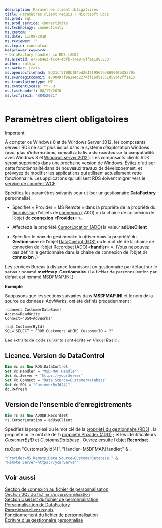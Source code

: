 ```yaml
---
description: Paramètres client obligatoires
title: Paramètres client requis | Microsoft Docs
ms.prod: sql
ms.prod_service: connectivity
ms.technology: connectivity
ms.custom: ''
ms.date: 11/09/2018
ms.reviewer: ''
ms.topic: conceptual
helpviewer_keywords:
- DataFactory handler in RDS [ADO]
ms.assetid: e776b4e3-fcc4-4bfb-a7e8-5ffae1d83833
author: rothja
ms.author: jroth
ms.openlocfilehash: 8d21cf3f08b284ed2642f9567ae86909fb35579b
ms.sourcegitcommit: e700497f962e4c2274df16d9e651059b42ff1a10
ms.translationtype: MT
ms.contentlocale: fr-FR
ms.lasthandoff: 08/17/2020
ms.locfileid: "88452021"
---
```

# <a name="required-client-settings"></a>Paramètres client obligatoires
> [!IMPORTANT]
>  À compter de Windows 8 et de Windows Server 2012, les composants serveur RDS ne sont plus inclus dans le système d’exploitation Windows (pour plus d’informations, consultez le livre de recettes sur la compatibilité avec Windows 8 et [Windows server 2012](https://www.microsoft.com/download/details.aspx?id=27416) ). Les composants clients RDS seront supprimés dans une prochaine version de Windows. Évitez d'utiliser cette fonctionnalité dans de nouveaux travaux de développement, et prévoyez de modifier les applications qui utilisent actuellement cette fonctionnalité. Les applications qui utilisent RDS doivent migrer vers le [service de données WCF](https://go.microsoft.com/fwlink/?LinkId=199565).  
  
 Spécifiez les paramètres suivants pour utiliser un gestionnaire **DataFactory** personnalisé.  
  
-   Spécifiez « Provider = MS Remote » dans la propriété de la propriété du [fournisseur](../../../ado/reference/ado-api/provider-property-ado.md) d’objets de [connexion (](../../../ado/reference/ado-api/connection-object-ado.md) ADO) ou la chaîne de connexion de l’objet de **connexion** «**Provider**= ».  
  
-   Affectez à la propriété [CursorLocation (ADO)](../../../ado/reference/ado-api/cursorlocation-property-ado.md) la valeur **adUseClient**.  
  
-   Spécifiez le nom du gestionnaire à utiliser dans la propriété du **Gestionnaire** de l’objet [DataControl (RDS)](../../../ado/reference/rds-api/datacontrol-object-rds.md) ou le mot clé de la chaîne de connexion de l’objet [Recordset (ADO)](../../../ado/reference/ado-api/recordset-object-ado.md) «**handler**= ». (Vous ne pouvez pas définir le gestionnaire dans la chaîne de connexion de l’objet de **connexion** .)  
  
 Les services Bureau à distance fournissent un gestionnaire par défaut sur le serveur nommé **msdfmap. Gestionnaire**. (Le fichier de personnalisation par défaut est nommé MSDFMAP.INI.)  
  
 **Exemple**  
  
 Supposons que les sections suivantes dans **MSDFMAP.INI** et le nom de la source de données, AdvWorks, ont été définis précédemment :  
  
```console
[connect CustomerDataBase]  
Access=ReadWrite  
Connect="DSN=AdvWorks"  
  
[sql CustomerById]  
SQL="SELECT * FROM Customers WHERE CustomerID = ?"  
```  
  
 Les extraits de code suivants sont écrits en Visual Basic :  
  
## <a name="rdsdatacontrol-version"></a>Licence. Version de DataControl  
  
```vb
Dim dc as New RDS.DataControl  
Set dc.Handler = "MSDFMAP.Handler"  
Set dc.Server = "https://yourServer"  
Set dc.Connect = "Data Source=CustomerDatabase"  
Set dc.SQL = "CustomerById(4)"  
dc.Refresh  
```  
  
## <a name="recordset-version"></a>Version de l’ensemble d’enregistrements  
  
```vb
Dim rs as New ADODB.Recordset  
rs.CursorLocation = adUseClient  
```  
  
 Spécifiez la propriété ou le mot clé de la [propriété du gestionnaire (RDS)](../../../ado/reference/rds-api/handler-property-rds.md) . la propriété ou le mot clé de la [propriété Provider (ADO)](../../../ado/reference/ado-api/provider-property-ado.md) ; et les identificateurs *CustomerByID* et *CustomerDatabase* . Ouvrez ensuite l’objet **Recordset**  
  
 rs.Open "CustomerById(4)", "Handler=MSDFMAP.Handler;" & _  
  
```vb
"Provider=MS Remote;Data Source=CustomerDatabase;" & _  
"Remote Server=https://yourServer"  
```  
  
## <a name="see-also"></a>Voir aussi  
 [Section de connexion au fichier de personnalisation](../../../ado/guide/remote-data-service/customization-file-connect-section.md)   
 [Section SQL du fichier de personnalisation](../../../ado/guide/remote-data-service/customization-file-sql-section.md)   
 [Section UserList du fichier de personnalisation](../../../ado/guide/remote-data-service/customization-file-userlist-section.md)   
 [Personnalisation de DataFactory](../../../ado/guide/remote-data-service/datafactory-customization.md)   
 [Paramètres client requis](../../../ado/guide/remote-data-service/required-client-settings.md)   
 [Fonctionnement du fichier de personnalisation](../../../ado/guide/remote-data-service/understanding-the-customization-file.md)   
 [Écriture d’un gestionnaire personnalisé](../../../ado/guide/remote-data-service/writing-your-own-customized-handler.md)


